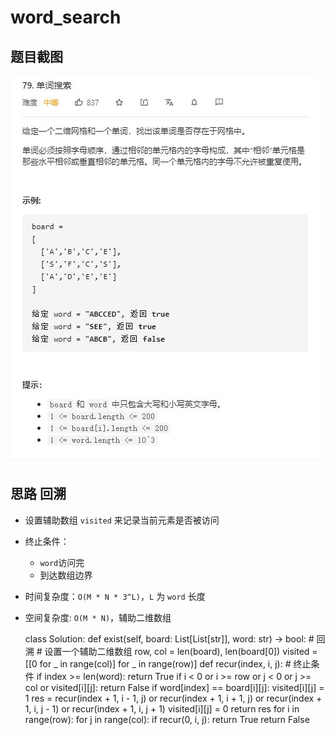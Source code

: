 # word_search

## 题目截图
 ![](word_search.jpg)

## 思路 回溯

- 设置辅助数组 `visited` 来记录当前元素是否被访问
- 终止条件：
    - `word`访问完
    - 到达数组边界

- 时间复杂度：`O(M * N * 3^L)`，`L` 为 `word` 长度
- 空间复杂度: `O(M * N)`，辅助二维数组


    class Solution:
    def exist(self, board: List[List[str]], word: str) -> bool:
        # 回溯
        # 设置一个辅助二维数组
        row, col = len(board), len(board[0])
        visited = [[0 for _ in range(col)] for _ in range(row)]
        def recur(index, i, j):
            # 终止条件
            if index >= len(word):
                return True
            if i < 0 or i >= row or j < 0 or j >= col or visited[i][j]:
                return False
            if word[index] == board[i][j]:
                visited[i][j] = 1
                res = recur(index + 1, i - 1, j) or recur(index + 1, i + 1, j) or recur(index + 1, i, j - 1) or recur(index + 1, i, j + 1)
                visited[i][j] = 0
                return res
        for i in range(row):
            for j in range(col):
                if recur(0, i, j):
                    return True
        return False


